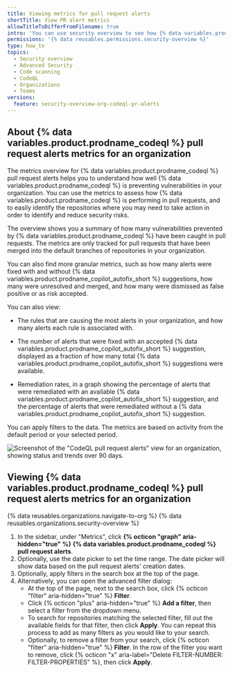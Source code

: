 ```yaml
---
title: Viewing metrics for pull request alerts
shortTitle: View PR alert metrics
allowTitleToDifferFromFilename: true
intro: 'You can use security overview to see how {% data variables.product.prodname_codeql %} is performing in pull requests for repositories across your organization, and to identify repositories where you may need to take action.'
permissions: '{% data reusables.permissions.security-overview %}'
type: how_to
topics:
  - Security overview
  - Advanced Security
  - Code scanning
  - CodeQL
  - Organizations
  - Teams
versions:
  feature: security-overview-org-codeql-pr-alerts
---
```


## About {% data variables.product.prodname_codeql %} pull request alerts metrics for an organization

The metrics overview for {% data variables.product.prodname_codeql %} pull request alerts helps you to understand how well {% data variables.product.prodname_codeql %} is preventing vulnerabilities in your organization. You can use the metrics to assess how {% data variables.product.prodname_codeql %} is performing in pull requests, and to easily identify the repositories where you may need to take action in order to identify and reduce security risks.

The overview shows you a summary of how many vulnerabilities prevented by {% data variables.product.prodname_codeql %} have been caught in pull requests. The metrics are only tracked for pull requests that have been merged into the default branches of repositories in your organization.

You can also find more granular metrics, such as how many alerts were fixed with and without {% data variables.product.prodname_copilot_autofix_short %} suggestions, how many were unresolved and merged, and how many were dismissed as false positive or as risk accepted.

You can also view:

* The rules that are causing the most alerts in your organization, and how many alerts each rule is associated with.

* The number of alerts that were fixed with an accepted {% data variables.product.prodname_copilot_autofix_short %} suggestion, displayed as a fraction of how many total {% data variables.product.prodname_copilot_autofix_short %} suggestions were available.

* Remediation rates, in a graph showing the percentage of alerts that were remediated with an available {% data variables.product.prodname_copilot_autofix_short %} suggestion, and the percentage of alerts that were remediated without a {% data variables.product.prodname_copilot_autofix_short %} suggestion.

You can apply filters to the data. The metrics are based on activity from the default period or your selected period.

![Screenshot of the "CodeQL pull request alerts" view for an organization, showing status and trends over 90 days.](/assets/images/help/security-overview/security-overview-codeql-pull-requests-alerts-report.png)

## Viewing {% data variables.product.prodname_codeql %} pull request alerts metrics for an organization

{% data reusables.organizations.navigate-to-org %}
{% data reusables.organizations.security-overview %}
1. In the sidebar, under "Metrics", click **{% octicon "graph" aria-hidden="true"  %} {% data variables.product.prodname_codeql %} pull request alerts**.
1. Optionally, use the date picker to set the time range. The date picker will show data based on the pull request alerts' creation dates.
1. Optionally, apply filters in the search box at the top of the page.
1. Alternatively, you can open the advanced filter dialog:
    * At the top of the page, next to the search box, click {% octicon "filter" aria-hidden="true" %} **Filter**.
    * Click {% octicon "plus" aria-hidden="true" %} **Add a filter**, then select a filter from the dropdown menu.
    * To search for repositories matching the selected filter, fill out the available fields for that filter, then click **Apply**. You can repeat this process to add as many filters as you would like to your search.
    * Optionally, to remove a filter from your search, click {% octicon "filter" aria-hidden="true" %} **Filter**. In the row of the filter you want to remove, click {% octicon "x" aria-label="Delete FILTER-NUMBER: FILTER-PROPERTIES" %}, then click **Apply**.
